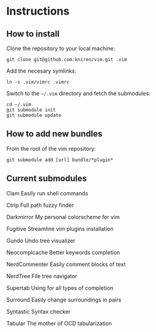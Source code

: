 Instructions
============

How to install
--------------

Clone the repository to your local machine:

	git clone git@github.com:kniren/vim.git .vim

Add the necesary symlinks:

	ln -s .vim/vimrc .vimrc

Switch to the `~/.vim` directory and fetch the submodules:

    cd ~/.vim
    git submodule init
    git submodule update

How to add new bundles
----------------------

From the root of the vim repository:

    git submodule add [url] bundle/*plugin*

Current submodules
------------------

Clam
    Easily run shell commands

Ctrlp
    Full path fuzzy finder

Darkmirror
    My personal colorscheme for vim

Fugitive
    Streamline vim plugins installation

Gundo
    Undo tree visualizer

Neocomplcache
    Better keywords completion

NerdCommenter
    Easily comment blocks of text

NerdTree
    File tree navigator

Supertab
    Using <Tab> for all types of completion

Surround
    Easily change surroundings in pairs

Syntastic
    Syntax checker

Tabular
    The mother of OCD tabularization
